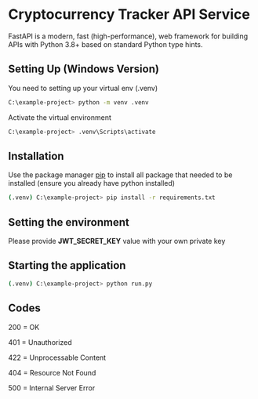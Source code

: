 # Cryptocurrency Tracker API Service

FastAPI is a modern, fast (high-performance), web framework for building APIs with Python 3.8+ based on standard Python type hints.

## Setting Up (Windows Version)

You need to setting up your virtual env (.venv) 
```bash
C:\example-project> python -m venv .venv
```
Activate the virtual environment
```bash
C:\example-project> .venv\Scripts\activate
```

## Installation

Use the package manager [pip](https://pip.pypa.io/en/stable/) to install all package that needed to be installed (ensure you already have python installed)

```bash
(.venv) C:\example-project> pip install -r requirements.txt
```

## Setting the environment
Please provide **JWT_SECRET_KEY** value with your own private key

## Starting the application
```bash
(.venv) C:\example-project> python run.py
```

## Codes
200 = OK

401 = Unauthorized

422 = Unprocessable Content

404 = Resource Not Found

500 = Internal Server Error